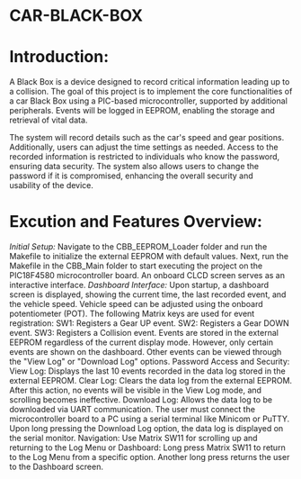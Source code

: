 # CAR-BLACK-BOX
# Introduction:
A Black Box is a device designed to record critical information leading up to a collision. The goal of this project is to implement the core functionalities of a car Black Box using a PIC-based microcontroller, supported by additional peripherals. Events will be logged in EEPROM, enabling the storage and retrieval of vital data.

The system will record details such as the car's speed and gear positions. Additionally, users can adjust the time settings as needed. Access to the recorded information is restricted to individuals who know the password, ensuring data security. The system also allows users to change the password if it is compromised, enhancing the overall security and usability of the device.

# Excution and Features Overview:
*Initial Setup:*
 Navigate to the CBB_EEPROM_Loader folder and run the Makefile to initialize the external EEPROM with default values.
 Next, run the Makefile in the CBB_Main folder to start executing the project on the PIC18F4580 microcontroller board. An onboard CLCD screen serves as an interactive 
 interface.
*Dashboard Interface:*
 Upon startup, a dashboard screen is displayed, showing the current time, the last recorded event, and the vehicle speed.
 Vehicle speed can be adjusted using the onboard potentiometer (POT).
The following Matrix keys are used for event registration:
 SW1: Registers a Gear UP event.
 SW2: Registers a Gear DOWN event.
 SW3: Registers a Collision event.
 Events are stored in the external EEPROM regardless of the current display mode. However, only certain events are shown on the dashboard. Other events can be viewed through 
 the "View Log" or "Download Log" options.
 Password Access and Security:
  View Log: Displays the last 10 events recorded in the data log stored in the external EEPROM.
  Clear Log: Clears the data log from the external EEPROM. After this action, no events will be visible in the View Log mode, and scrolling becomes ineffective.
  Download Log: Allows the data log to be downloaded via UART communication.
 The user must connect the microcontroller board to a PC using a serial terminal like Minicom or PuTTY.
 Upon long pressing the Download Log option, the data log is displayed on the serial monitor.
 Navigation:
  Use Matrix SW11 for scrolling up and returning to the Log Menu or Dashboard:
  Long press Matrix SW11 to return to the Log Menu from a specific option.
  Another long press returns the user to the Dashboard screen.
